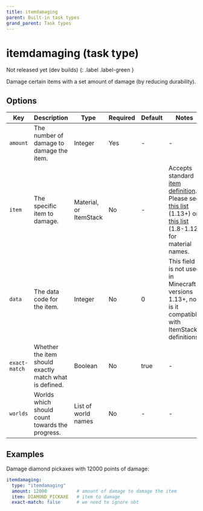 ```yaml
---
title: itemdamaging
parent: Built-in task types
grand_parent: Task types
---
```


# itemdamaging (task type)

Not released yet (dev builds)
{: .label .label-green }

Damage certain items with a set amount of damage (by reducing durability).

## Options

| Key           | Description                                            | Type                   | Required | Default | Notes                                                                                                                                                                                                                                                                        |
|---------------|--------------------------------------------------------|------------------------|----------|---------|------------------------------------------------------------------------------------------------------------------------------------------------------------------------------------------------------------------------------------------------------------------------------|
| `amount`      | The number of damage to damage the item.               | Integer                | Yes      | \-      | \-                                                                                                                                                                                                                                                                           |
| `item`        | The specific item to damage.                           | Material, or ItemStack | No       | \-      | Accepts standard [item definition](../configuration/defining-items). Please see [this list](https://hub.spigotmc.org/javadocs/bukkit/org/bukkit/Material.html) (1.13+) or [this list](https://helpch.at/docs/1.12.2/org/bukkit/Material.html) (1.8-1.12) for material names. |
| `data`        | The data code for the item.                            | Integer                | No       | 0       | This field is not used in Minecraft versions 1.13+, nor is it compatible with ItemStack definitions.                                                                                                                                                                         |
| `exact-match` | Whether the item should exactly match what is defined. | Boolean                | No       | true    | \-                                                                                                                                                                                                                                                                           |
| `worlds`      | Worlds which should count towards the progress.        | List of world names    | No       | \-      | \-                                                                                                                                                                                                                                                                           |

## Examples

Damage diamond pickaxes with 12000 points of damage:

``` yaml
itemdamaging:
  type: "itemdamaging"
  amount: 12000           # amount of damage to damage the item
  item: DIAMOND_PICKAXE   # item to damage
  exact-match: false      # we need to ignore nbt
```
